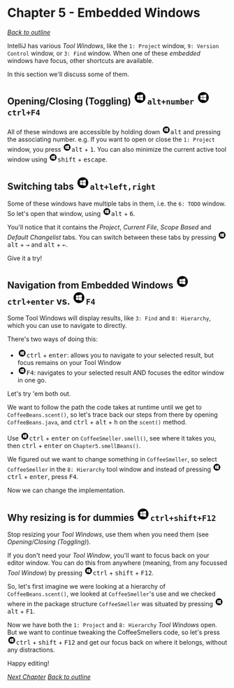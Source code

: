 # Chapter 5 - Embedded Windows
[_Back to outline_](outline.md)

IntelliJ has various _Tool Windows_, like the `1: Project` window, `9: Version Control` window, or `3: Find` window.
When one of these _embedded_ windows have focus, other shortcuts are available.

In this section we'll discuss some of them.

## Opening/Closing (Toggling) ![Windows](icons/glyph-windows-32.png)`alt+number` ![Windows](icons/glyph-windows-32.png)`ctrl+F4`
All of these windows are accessible by holding down ![Windows](icons/glyph-windows-20.png)<kbd>alt</kbd> and pressing the associating number.
e.g. If you want to open or close the `1: Project` window, you press ![Windows](icons/glyph-windows-20.png)<kbd>alt</kbd> + <kbd>1</kbd>.
You can also minimize the current active tool window using ![Windows](icons/glyph-windows-20.png)<kbd>shift</kbd> + <kbd>escape</kbd>.

## Switching tabs ![Windows](icons/glyph-windows-32.png)`alt+left,right`
Some of these windows have multiple tabs in them, i.e. the `6: TODO` window.
So let's open that window, using ![Windows](icons/glyph-windows-20.png)<kbd>alt</kbd> + <kbd>6</kbd>.  

You'll notice that it contains the _Project_, _Current File_, _Scope Based_ and _Default Changelist_ tabs.
You can switch between these tabs by pressing ![Windows](icons/glyph-windows-20.png)<kbd>alt</kbd> + <kbd>&#8594;</kbd> and <kbd>alt</kbd> + <kbd>&#8592;</kbd>.

Give it a try!

## Navigation from Embedded Windows ![Windows](icons/glyph-windows-32.png)`ctrl+enter` vs. ![Windows](icons/glyph-windows-32.png)`F4`
Some Tool Windows will display results, like `3: Find` and `8: Hierarchy`, which you can use to navigate to directly.

There's two ways of doing this:

* ![Windows](icons/glyph-windows-20.png)<kbd>ctrl</kbd> + <kbd>enter</kbd>: allows you to navigate to your selected result, but focus remains on your Tool Window
* ![Windows](icons/glyph-windows-20.png)<kbd>F4</kbd>: navigates to your selected result AND focuses the editor window in one go.

Let's try 'em both out.

We want to follow the path the code takes at runtime until we get to `CoffeeBeans.scent()`, so let's trace back our steps from there by
opening `CoffeeBeans.java`, and <kbd>ctrl</kbd> + <kbd>alt</kbd> + <kbd>h</kbd> on the `scent()` method.

Use ![Windows](icons/glyph-windows-20.png)<kbd>ctrl</kbd> + <kbd>enter</kbd> on `CoffeeSmeller.smell()`, see where it takes you, then <kbd>ctrl</kbd> + <kbd>enter</kbd>
on `Chapter5.smellBeans()`.

We figured out we want to change something in `CoffeeSmeller`, so select `CoffeeSmeller` in the `8: Hierarchy` tool window and instead of
pressing ![Windows](icons/glyph-windows-20.png)<kbd>ctrl</kbd> + <kbd>enter</kbd>, press <kbd>F4</kbd>.

Now we can change the implementation.

## Why resizing is for dummies ![Windows](icons/glyph-windows-32.png)`ctrl+shift+F12`
Stop resizing your _Tool Windows_, use them when you need them (see _Opening/Closing (Toggling)_).

If you don't need your _Tool Window_, you'll want to focus back on your editor window. You can do this from anywhere (meaning, from any
focussed _Tool Window_) by pressing ![Windows](icons/glyph-windows-20.png)<kbd>ctrl</kbd> + <kbd>shift</kbd> + <kbd>F12</kbd>.

So, let's first imagine we were looking at a hierarchy of `CoffeeBeans.scent()`, we looked at `CoffeeSmeller`'s use and we checked where in
the package structure `CoffeeSmeller` was situated by pressing ![Windows](icons/glyph-windows-20.png)<kbd>alt</kbd> + <kbd>F1</kbd>.

Now we have both the `1: Project` and `8: Hierarchy` _Tool Windows_ open. But we want to continue tweaking the CoffeeSmellers code, so let's
press ![Windows](icons/glyph-windows-20.png)<kbd>ctrl</kbd> + <kbd>shift</kbd> + <kbd>F12</kbd> and get our focus back on where it belongs, without any distractions.

Happy editing!

[_Next Chapter_](chapter6.md)
[_Back to outline_](outline.md)